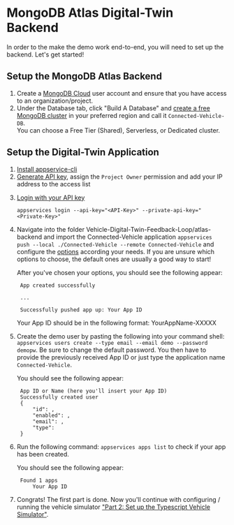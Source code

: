 # MongoDB Atlas Digital-Twin Backend

In order to the make the demo work end-to-end, you will need to set up the backend. Let's get started! 

## Setup the MongoDB Atlas Backend

1. Create a [MongoDB Cloud](https://cloud.mongodb.com/) user account and ensure that you have access to an organization/project. 
2. Under the Database tab, click "Build A Database" and [create a free MongoDB cluster](https://www.mongodb.com/docs/atlas/tutorial/create-new-cluster/) in your preferred region and call it ```Connected-Vehicle-DB```. <br>You can choose a Free Tier (Shared), Serverless, or Dedicated cluster.

## Setup the Digital-Twin Application

1. [Install appservice-cli](https://www.mongodb.com/docs/atlas/app-services/cli/#app-services-cli)
2. [Generate API key](https://www.mongodb.com/docs/atlas/app-services/cli/#generate-an-api-key), assign the ```Project Owner``` permission and add your IP address to the access list
<!-- Set Up your [Atlas Stream Processing](https://www.mongodb.com/docs/atlas/atlas-stream-processing/tutorial/) and Create a Ditto account and set it up-->
3. [Login with your API key](https://www.mongodb.com/docs/atlas/app-services/realm-cli/v2/#authenticate-with-an-api-key)
   
    `appservices login --api-key="<API-Key>" --private-api-key="<Private-Key>"`
4. Navigate into the folder Vehicle-Digital-Twin-Feedback-Loop/atlas-backend and import the Connected-Vehicle application `appservices push --local ./Connected-Vehicle --remote Connected-Vehicle` and configure the [options](https://www.mongodb.com/docs/atlas/app-services/manage-apps/create/create-with-cli/#run-the-app-creation-command) according your needs. If you are unsure which options to choose, the default ones are usually a good way to start! 

    After you've chosen your options, you should see the following appear: 

        App created successfully
    
        ...
    
        Successfully pushed app up: Your App ID 
    
    Your App ID should be in the following format: YourAppName-XXXXX


5. Create the demo user by pasting the following into your command shell: `appservices users create --type email --email demo --password demopw`. Be sure to change the default password. You then have to provide the previously received App ID or just type the application name `Connected-Vehicle`.

    You should see the following appear: 
        
        App ID or Name (here you'll insert your App ID) 
        Successfully created user
        {
            "id": , 
            "enabled": , 
            "email": ,
            "type":
        }
6. Run the following command: `appservices apps list` to check if your app has been created. 
    
    You should see the following appear: 
        
        Found 1 apps 
            Your App ID  


7. Congrats! The first part is done. Now you'll continue with configuring / running the vehicle simulator ["Part 2: Set up the Typescript Vehicle Simulator"](https://github.com/mongodb-industry-solutions/Digital-Twins-With-AWS/tree/feature/ReadMe/vehicle-ts).
